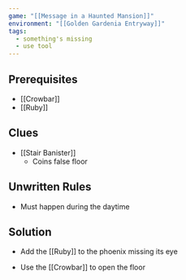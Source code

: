 ```yaml
---
game: "[[Message in a Haunted Mansion]]"
environment: "[[Golden Gardenia Entryway]]"
tags:
  - something's missing
  - use tool
---
```

## Prerequisites
* [[Crowbar]]
* [[Ruby]]
## Clues
* [[Stair Banister]] 
	* Coins false floor
## Unwritten Rules
* Must happen during the daytime
## Solution
* Add the [[Ruby]] to the phoenix missing its eye
- Use the [[Crowbar]] to open the floor